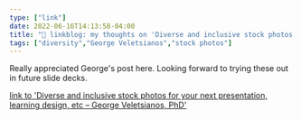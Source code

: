 ```yaml
---
type: ["link"]
date: 2022-06-16T14:13:58-04:00
title: "🔗 linkblog: my thoughts on 'Diverse and inclusive stock photos for your next presentation, learning design, etc – George Veletsianos, PhD'"
tags: ["diversity","George Veletsianos","stock photos"]
---
```

Really appreciated George's post here. Looking forward to trying these out in future slide decks.
 

[link to 'Diverse and inclusive stock photos for your next presentation, learning design, etc – George Veletsianos, PhD'](https://www.veletsianos.com/2022/06/15/diverse-and-inclusive-stock-photos-for-your-next-presentation-learning-design-etc/?utm_source=rss)
